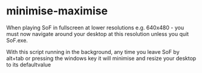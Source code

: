 # minimise-maximise
When playing SoF in fullscreen at lower resolutions e.g. 640x480 - you must now navigate around your desktop at this resolution unless you quit SoF.exe. 

With this script running in the background, any time you leave SoF by alt+tab or pressing the windows key it will minimise and resize your desktop to its defaultvalue
